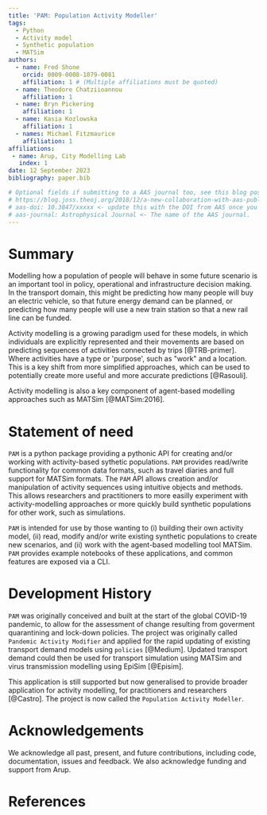 ```yaml
---
title: 'PAM: Population Activity Modeller'
tags:
  - Python
  - Activity model
  - Synthetic population
  - MATSim
authors:
  - name: Fred Shone
    orcid: 0009-0008-1079-0081
    affiliation: 1 # (Multiple affiliations must be quoted)
  - name: Theodore Chatziioannou
    affiliation: 1
  - name: Bryn Pickering
    affiliation: 1
  - name: Kasia Kozlowska
    affiliation: 1
  - names: Michael Fitzmaurice
    affiliation: 1
affiliations:
 - name: Arup, City Modelling Lab
   index: 1
date: 12 September 2023
bibliography: paper.bib

# Optional fields if submitting to a AAS journal too, see this blog post:
# https://blog.joss.theoj.org/2018/12/a-new-collaboration-with-aas-publishing
# aas-doi: 10.3847/xxxxx <- update this with the DOI from AAS once you know it.
# aas-journal: Astrophysical Journal <- The name of the AAS journal.
---
```


# Summary

Modelling how a population of people will behave in some future scenario is an important tool in policy, operational and infrastructure decision making. In the transport domain, this might be predicting how many people will buy an electric vehicle, so that future energy demand can be planned, or predicting how many people will use a new train station so that a new rail line can be funded.

Activity modelling is a growing paradigm used for these models, in which individuals are explicitly represented and their movements are based on predicting sequences of activities connected by trips [@TRB-primer]. Where activities have a type or 'purpose', such as "work" and a location. This is a key shift from more simplified approaches, which can be used to potentially create more useful and more accurate predictions [@Rasouli].

Activity modelling is also a key component of agent-based modelling approaches such as MATSim [@MATSim:2016].

# Statement of need

`PAM` is a python package providing a pythonic API for creating and/or working with activity-based sythetic populations. `PAM` provides read/write functionality for common data formats, such as travel diaries and full support for MATSim formats. The `PAM` API allows creation and/or manipulation of activity sequences using intuitive objects and methods. This allows researchers and practitioners to more easilly experiment with activity-modelling approaches or more quickly build synthetic populations for other work, such as simulations.

`PAM` is intended for use by those wanting to (i) building their own activity model, (ii) read, modify and/or write existing synthetic populations to create new scenarios, and (ii) work with the agent-based modelling tool MATSim. `PAM` provides example notebooks of these applications, and common features are exposed via a CLI.

# Development History

`PAM` was originally conceived and built at the start of the global COVID-19 pandemic, to allow for the assessment of change resulting from goverment quarantining and lock-down policies. The project was originally called `Pandemic Activity Modifier` and applied for the rapid updating of existing transport demand models using `policies` [@Medium]. Updated transport demand could then be used for transport simulation using MATSim and virus transmission modelling using EpiSim [@Episim].

This application is still supported but now generalised to provide broader application for activity modelling, for practitioners and researchers [@Castro]. The project is now called the `Population Activity Modeller`.

# Acknowledgements

We acknowledge all past, present, and future contributions, including code, documentation, issues and feedback. We also acknowledge funding and support from Arup.

# References